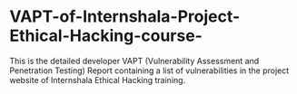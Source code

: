 # VAPT-of-Internshala-Project-Ethical-Hacking-course-
This is the detailed developer VAPT (Vulnerability Assessment and Penetration Testing) Report containing a list of vulnerabilities in the project website of Internshala Ethical Hacking training.

